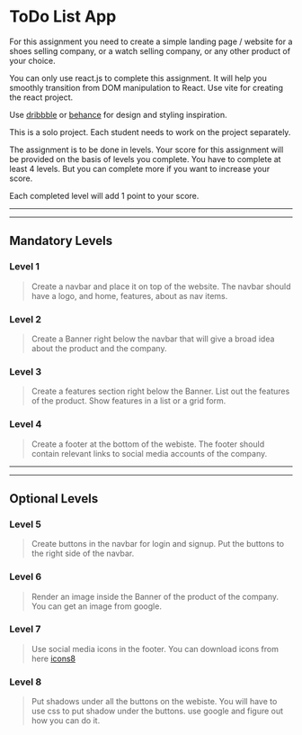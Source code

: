# ToDo List App

For this assignment you need to create a simple landing page / website for a shoes selling company, or a watch selling company, or any other product of your choice.

You can only use react.js to complete this assignment. It will help you smoothly transition from DOM manipulation to React. Use vite for creating the react project.

Use [dribbble](https://dribbble.com/) or [behance](https://www.behance.net/) for design and styling inspiration.

This is a solo project. Each student needs to work on the project separately.

The assignment is to be done in levels. Your score for this assignment will be provided on the basis of levels you complete. You have to complete at least 4 levels. But you can complete more if you want to increase your score.

Each completed level will add 1 point to your score.

---

---

## Mandatory Levels

### Level 1

> Create a navbar and place it on top of the website. The navbar should have a logo, and home, features, about as nav items.

### Level 2

> Create a Banner right below the navbar that will give a broad idea about the product and the company.

### Level 3

> Create a features section right below the Banner. List out the features of the product. Show features in a list or a grid form.

### Level 4

> Create a footer at the bottom of the webiste. The footer should contain relevant links to social media accounts of the company.

---

---

## Optional Levels

### Level 5

> Create buttons in the navbar for login and signup. Put the buttons to the right side of the navbar.

### Level 6

> Render an image inside the Banner of the product of the company. You can get an image from google.

### Level 7

> Use social media icons in the footer. You can download icons from here [icons8](https://icons8.com/)

### Level 8

> Put shadows under all the buttons on the webiste. You will have to use css to put shadow under the buttons. use google and figure out how you can do it.
